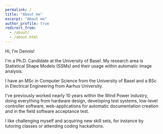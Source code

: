 ```yaml
---
permalink: /
title: "About me"
excerpt: "About me"
author_profile: true
redirect_from: 
  - /about/
  - /about.html
---
```


Hi, I'm Dennis!

I'm a Ph.D. Candidate at the University of Basel. My research area is Statistical Shape Models (SSMs) and their usage within automatic image analysis. 

I have an MSc in Computer Science from the University of Basel and a BSc in Electrical Engineering from Aarhus University. 

I've previously worked nearly 10 years within the Wind Power industry, doing everything from hardware design, developing test systems, low-level controller software, web-applications for automatic documentation creation and in the field software acceptance test.

I like challenging myself and acquiring new skill sets, for instance by tutoring classes or attending coding hackathons. 